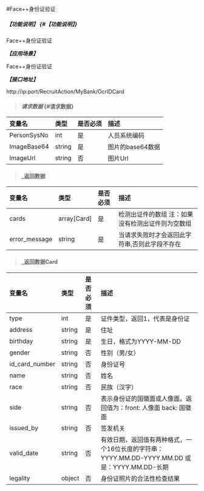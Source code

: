 #Face++身份证验证
##### _【功能说明】_ {#【功能说明】}

Face++身份证验证

_**【应用场景】**_

Face++身份证验证


_**【接口地址】**_

http://ip:port/RecruitAction/MyBank/OcrIDCard

> #### _请求数据_ {#请求数据}

| 变量名 | 类型 | 是否必须 | 描述 |
| :--- | :--- | :--- | :--- |
| PersonSysNo | int | 是 | 人员系统编码 |
| ImageBase64| string | 是 | 图片的base64数据|
| ImageUrl| string| 否 | 图片Url |


> #### _返回数据

| 变量名 | 类型 | 是否必须 | 描述 |
| :--- | :--- | :--- | :--- |
| cards| array[Card] | 是 | 检测出证件的数组 注：如果没有检测出证件则为空数组 |
| error_message| string | 是 |当请求失败时才会返回此字符串,否则此字段不存在|

> #### _返回数据Card

| 变量名 | 类型 | 是否必须 | 描述 |
| :--- | :--- | :--- | :--- |
| type| int | 是 | 证件类型，返回1，代表是身份证 |
| address| string | 是 | 住址|
| birthday| string| 是 | 生日，格式为YYYY-MM-DD |
| gender| string| 否 | 性别（男/女） |
| id_card_number| string| 否 |身份证号|
| name| string| 否 | 	姓名 |
| race| string| 否 | 民族（汉字）|
| side| string| 否 | 表示身份证的国徽面或人像面。返回值为：front: 人像面 back: 国徽面 |
| issued_by| string| 否 | 签发机关 |
| valid_date| string| 否 | 有效日期，返回值有两种格式，一个16位长度的字符串：YYYY.MM.DD-YYYY.MM.DD 或是：YYYY.MM.DD-长期|
| legality| object| 否 | 身份证照片的合法性检查结果 |



